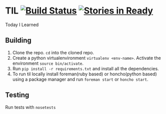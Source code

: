 TIL [![Build Status](https://travis-ci.org/darkowlzz/til.svg)](https://travis-ci.org/darkowlzz/til) [![Stories in Ready](https://badge.waffle.io/darkowlzz/til.svg?label=ready&title=Ready)](http://waffle.io/darkowlzz/til)
===

Today I Learned

## Building
 
1. Clone the repo. `cd` into the cloned repo.
2. Create a python virtualenvironment `virtualenv <env-name>`. Activate the environment `source bin/activate`.
3. Run `pip install -r requirements.txt` and install all the dependencies.
4. To run til locally install foreman(ruby based) or honcho(python based) using a package manager and run `foreman start` or `honcho start`.

## Testing

Run tests with `nosetests`
